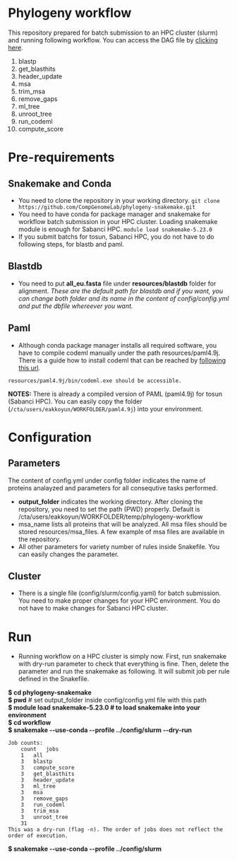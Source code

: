 # Phylogeny workflow

This repository prepared for batch submission to an HPC cluster (slurm) and running following workflow. You can access the DAG file by [clicking here](https://raw.githubusercontent.com/emrahkyn/phylogeny-workflow/main/images/rulegraph.svg?token=ASHDZ5HNMJ73KOJ23CFSQ3K773LUE).
1. blastp
2. get_blasthits
3. header_update
4. msa
5. trim_msa
6. remove_gaps
7. ml_tree
8. unroot_tree
9. run_codeml
10. compute_score

# Pre-requirements
## Snakemake and Conda
 - You need to clone the repository in your working directory.
 `git clone https://github.com/CompGenomeLab/phylogeny-snakemake.git`
 - You need to have conda for package manager and snakemake for workflow batch submission in your HPC cluster. Loading snakemake module is enough for Sabanci HPC.
 `module load snakemake-5.23.0`
 - If you submit batchs for tosun, Sabanci HPC, you do not have to do following steps, for blastb and paml.
## Blastdb
- You need to put **all_eu.fasta** file under **resources/blastdb** folder for alignment. 
*These are the default path for blastdb and if you want, you can change both folder and its name in the content of config/config.yml and put the dbfile whereever you want.*

## Paml
- Although conda package manager installs all required software, you have to compile codeml manually under the path resources/paml4.9j. There is a guide how to install codeml that can be reached by [following this url](http://abacus.gene.ucl.ac.uk/software/paml.html).

`resources/paml4.9j/bin/codeml.exe should be accessible.` 

**NOTES:** There is already a compiled version of PAML (paml4.9j) for tosun (Sabanci HPC). You can easily copy the folder (`/cta/users/eakkoyun/WORKFOLDER/paml4.9j`) into your environment.

# Configuration
## Parameters
The content of config.yml under config folder indicates the name of proteins analayzed and parameters for all consequtive tasks performed.
- **output_folder** indicates the working directory. After cloning the repository, you need to set the path (PWD) properly. Default is /cta/users/eakkoyun/WORKFOLDER/temp/phylogeny-workflow
- msa_name lists all proteins that will be analyzed. All msa files should be stored resources/msa_files. A few example of msa files are available in the repository.
- All other parameters for variety number of rules inside Snakefile. You can easily changes the parameter.
## Cluster
- There is a single file (config/slurm/config.yaml) for batch submission. You need to make proper changes for your HPC environment. You do not have to make changes for Sabanci HPC cluster.
# Run
- Running workflow on a HPC cluster is simply now. First, run snakemake with dry-run parameter to check that everything is fine. Then, delete the parameter and run the snakemake as following. It will submit job per rule defined in the Snakefile.

**$ cd phylogeny-snakemake** \
**$ pwd** # set output_folder inside config/config.yml file with this path \
**$ module load snakemake-5.23.0 # to load snakemake into your environment**\
**$ cd workflow** \
**$ snakemake --use-conda --profile ../config/slurm --dry-run**


```
Job counts:
	count	jobs
	1	all
	3	blastp
	3	compute_score
	3	get_blasthits
	3	header_update
	3	ml_tree
	3	msa
	3	remove_gaps
	3	run_codeml
	3	trim_msa
	3	unroot_tree
	31
This was a dry-run (flag -n). The order of jobs does not reflect the order of execution.
```

**$ snakemake --use-conda --profile ../config/slurm**





